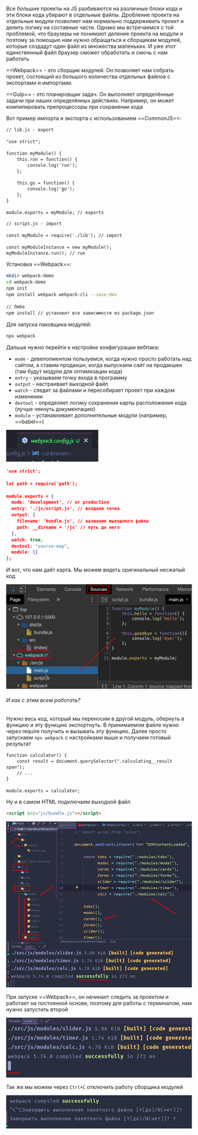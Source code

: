 
Все большие проекты на JS разбиваются на различные блоки кода и эти блоки кода убирают в отдельные файлы. Дробление проекта на отдельные модули позволяет нам нормально поддерживать проект и делить логику на составные части. 
Однако мы встречаемся с той проблемой, что браузеры не понимают деление проекта на модули и поэтому за помощью нам нужно обращаться к сборщикам модулей, которые создадут один файл из множества маленьких. И уже этот единственный файл браузер сможет обработать и смочь с нам работать 

==Webpack== - это сборщик модулей. Он позволяет нам собрать проект, состоящий из большого количества отдельных файлов с экспортами и импортами.

==Gulp== - это планировщик задач. Он выполняет определённые задачи при наших определённых действиях. Например, он может компилировать препроцессоры при сохранении кода

Вот пример импорта и экспорта с использованием ==CommonJS==:

```JS
// lib.js - export

"use strict";

function myModule() {
    this.run = function() {
        console.log('run');
    };

    this.go = function() {
        console.log('go');
    };
}

module.exports = myModule; // exports
```
```JS
// script.js - import

const myModule = require('./lib'); // import

const myModuleInstance = new myModule();
myModuleInstance.run(); // run
```

Установка ==Webpack==:

```bash
mkdir webpack-demo
cd webpack-demo
npm init
npm install webpack webpack-cli --save-dev

// Либо
npm install // установит все зависимости из package.json
```

Для запуска паковщика модулей:

```bash
npx webpack
```

Дальше нужно перейти к настройке конфигурации вебпака:
- `mode` - девелопментом пользуемся, когда нужно просто работать над сайтом, а ставим продакшн, когда выпускаем сайт на продакшен (там будут модули для оптимизации кода)
- `entry` - указываем точку входа в программу
- `output` - настраивает выходной файл
- `watch` - следит за файлами и пересобирает проект при каждом изменении
- `devtool` - определяет логику сохранения карты расположения кода (лучше чекнуть документацию)
- `module` - устанавливает дополнительные модули (например, ==babel==)

![](_png/c2477c23871cf538393a4fac2088db70.png)
```JSON
'use strict';

let path = require('path');

module.exports = {
  mode: 'development', // or production
  entry: './js/script.js', // входная точка
  output: {
    filename: 'bundle.js', // название выходного файла
    path: __dirname + '/js' // путь до него
  },
  watch: true,
  devtool: "source-map",
  module: {}
};
```

И вот, что нам даёт карта. Мы можем видеть оригинальный несжатый код

![](_png/77fea1729835c30d97af4d7b5d27b7fb.png)

###### И как с этим всем работать?
Нужно весь код, который мы переносим в другой модуль, обернуть в функцию и эту функцию экспортнуть.
В принимаемом файле нужно через require получить и вызывать эту функцию.
Далее просто запускаем `npx webpack` с настройками выше и получаем готовый результат

```JS
function calculator() {  
    const result = document.querySelector(".calculating__result span");
    // ...
}  
  
module.exports = calculator;
```

Ну и в самом HTML подключаем выходной файл

```HTML
<script src="js/bundle.js"></script>
```
![](_png/c4d3522359d8306e3aab4537a96eaf31.png)

При запуске ==Webpack==, он начинает следить за проектом и работает на постоянной основе, поэтому для работы с терминалом, нам нужно запустить второй

![](_png/793c9903d498130fb013a1282ff703cc.png)

Так же мы можем через `Ctrl+C` отключить работу сборщика модулей

![](_png/0fe12219991d9b7d097ff75a68178716.png)